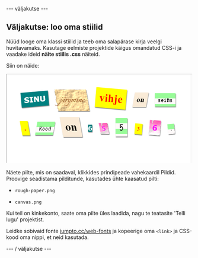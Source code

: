 \--- väljakutse \---

## Väljakutse: loo oma stiilid

Nüüd looge oma klassi stiilid ja teeb oma salapärase kirja veelgi huvitavamaks. Kasutage eelmiste projektide käigus omandatud CSS-i ja vaadake ideid **näite stiilis .css** näiteid.

Siin on näide:

![ekraanipilt](images/letter-fonts-challenge3.png)

Näete pilte, mis on saadaval, klikkides prindipeade vahekaardil Pildid. Proovige seadistama pilditunde, kasutades ühte kaasatud pilti:

+ `rough-paper.png`

+ `canvas.png`

Kui teil on kinkekonto, saate oma pilte üles laadida, nagu te teatasite 'Telli lugu' projektist.

Leidke sobivaid fonte <a href="http://jumpto.cc/web-fonts" target="_blank">jumpto.cc/web-fonts</a> ja kopeerige oma `<link>` ja CSS-kood oma nippi, et neid kasutada.

\--- / väljakutse \---